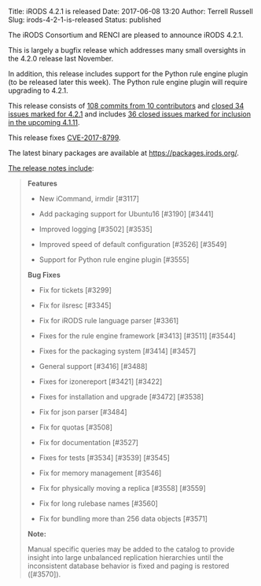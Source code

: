 Title: iRODS 4.2.1 is released
Date: 2017-06-08 13:20
Author: Terrell Russell
Slug: irods-4-2-1-is-released
Status: published

The iRODS Consortium and RENCI are pleased to announce iRODS 4.2.1.

This is largely a bugfix release which addresses many small oversights in the
4.2.0 release last November.

In addition, this release includes support for the Python rule engine plugin
(to be released later this week).  The Python rule engine plugin will require
upgrading to 4.2.1.

This release consists of [108 commits from 10
contributors](https://github.com/irods/irods/compare/4.2.0...4.2.1) and
[closed 34 issues marked for 4.2.1](https://github.com/irods/irods/issues?q=milestone%3A4.2.1)
and includes [36 closed issues marked for inclusion in the upcoming 4.1.11](https://github.com/irods/irods/issues?utf8=%E2%9C%93&q=milestone%3A4.1.11%20closed%3A%3C2017-06-08).

This release fixes [CVE-2017-8799](http://cve.mitre.org/cgi-bin/cvename.cgi?name=CVE-2017-8799).

The latest binary packages are available at <https://packages.irods.org/>.

<!--more-->

[The release notes
include](https://docs.irods.org/4.2.1/release_notes/):

> **Features**
>
> - New iCommand, irmdir [\#3117]
>
> - Add packaging support for Ubuntu16 [\#3190] [\#3441]
>
> - Improved logging [\#3502] [\#3535]
>
> - Improved speed of default configuration [\#3526] [\#3549]
>
> - Support for Python rule engine plugin [\#3555]
>
> **Bug Fixes**
>
> - Fix for tickets [\#3299]
>
> - Fix for ilsresc [\#3345]
>
> - Fix for iRODS rule language parser [\#3361]
>
> - Fixes for the rule engine framework [\#3413] [\#3511] [\#3544]
>
> - Fixes for the packaging system [\#3414] [\#3457]
>
> - General support [\#3416] [\#3488]
>
> - Fixes for izonereport [\#3421] [\#3422]
>
> - Fixes for installation and upgrade [\#3472] [\#3538]
>
> - Fix for json parser [\#3484]
>
> - Fix for quotas [\#3508]
>
> - Fix for documentation [\#3527]
>
> - Fixes for tests [\#3534] [\#3539] [\#3545]
>
> - Fix for memory management [\#3546]
>
> - Fix for physically moving a replica [\#3558] [\#3559]
>
> - Fix for long rulebase names [\#3560]
>
> - Fix for bundling more than 256 data objects [\#3571]
>
> **Note:**
>
> Manual specific queries may be added to the catalog to provide insight into large unbalanced replication hierarchies until the inconsistent database behavior is fixed and paging is restored ([\#3570]).
